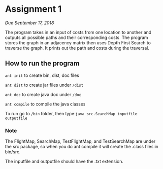 # Assignment 1
*Due September 17, 2018*

The program takes in an input of costs from one location to another
and outputs all possible paths and their corresponding costs.
The program stores the graph in an adjacency matrix then uses Depth First
Search to traverse the graph. It prints out the path and costs during the
traversal.

## How to run the program
`ant init` to create bin, dist, doc files

`ant dist` to create jar files under `/dist`

`ant doc` to create java doc under `/doc`

`ant compile` to compile the java classes

To run go to `/bin` folder, then type `java src.SearchMap inputfile outputfile`

### Note

The FlightMap, SearchMap, TestFlightMap, and TestSearchMap are under the
src package, so when you do ant compile it will create the .class files in
bin/src.

The inputfile and outputfile should have the .txt extension.
